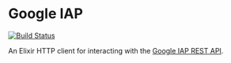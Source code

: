# Google IAP

[![Build Status](https://travis-ci.org/oddnetworks/google_iap_elixir.svg?branch=master)](https://travis-ci.org/oddnetworks/google_iap_elixir)

An Elixir HTTP client for interacting with the [Google IAP REST API](https://developers.google.com/android-publisher/api-ref/).
